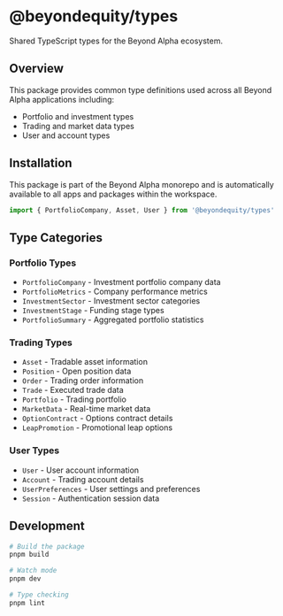 # @beyondequity/types

Shared TypeScript types for the Beyond Alpha ecosystem.

## Overview

This package provides common type definitions used across all Beyond Alpha applications including:
- Portfolio and investment types
- Trading and market data types
- User and account types

## Installation

This package is part of the Beyond Alpha monorepo and is automatically available to all apps and packages within the workspace.

```typescript
import { PortfolioCompany, Asset, User } from '@beyondequity/types'
```

## Type Categories

### Portfolio Types
- `PortfolioCompany` - Investment portfolio company data
- `PortfolioMetrics` - Company performance metrics
- `InvestmentSector` - Investment sector categories
- `InvestmentStage` - Funding stage types
- `PortfolioSummary` - Aggregated portfolio statistics

### Trading Types
- `Asset` - Tradable asset information
- `Position` - Open position data
- `Order` - Trading order information
- `Trade` - Executed trade data
- `Portfolio` - Trading portfolio
- `MarketData` - Real-time market data
- `OptionContract` - Options contract details
- `LeapPromotion` - Promotional leap options

### User Types
- `User` - User account information
- `Account` - Trading account details
- `UserPreferences` - User settings and preferences
- `Session` - Authentication session data

## Development

```bash
# Build the package
pnpm build

# Watch mode
pnpm dev

# Type checking
pnpm lint
```
